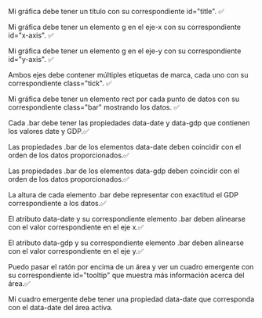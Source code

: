  Mi gráfica debe tener un título con su correspondiente id="title". ✅

 Mi gráfica debe tener un elemento g en el eje-x con su correspondiente id="x-axis". ✅

 Mi gráfica debe tener un elemento g en el eje-y con su correspondiente id="y-axis".  ✅

 Ambos ejes debe contener múltiples etiquetas de marca, cada uno con su correspondiente class="tick". ✅

Mi gráfica debe tener un elemento rect por cada punto de datos con su correspondiente class="bar" mostrando los datos. ✅

Cada .bar debe tener las propiedades data-date y data-gdp que contienen los valores date y GDP.✅

Las propiedades .bar de los elementos data-date deben coincidir con el orden de los datos proporcionados.✅

Las propiedades .bar de los elementos data-gdp deben coincidir con el orden de los datos proporcionados.✅

La altura de cada elemento .bar debe representar con exactitud el GDP correspondiente a los datos.✅

El atributo data-date y su correspondiente elemento .bar deben alinearse con el valor correspondiente en el eje x.✅

El atributo data-gdp y su correspondiente elemento .bar deben alinearse con el valor correspondiente en el eje y.✅

Puedo pasar el ratón por encima de un área y ver un cuadro emergente con su correspondiente id="tooltip" que muestra más información acerca del área.✅

Mi cuadro emergente debe tener una propiedad data-date que corresponda con el data-date del área activa.